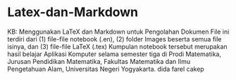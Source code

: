 # Latex-dan-Markdown
KB: Menggunakan LaTeX dan Markdown untuk Pengolahan Dokumen
File ini terdiri dari (1) file-file notebook (.en), (2) folder Images beserta semua file isinya, 
dan (3) file-file LaTeX (.tex)
Kumpulan notebook tersebut merupakan hasil belajar Aplikasi Komputer
selama semester tiga di Prodi Matematika, Jurusan Pendidikan Matematika,
Fakultas Matematika dan Ilmu Pengetahuan Alam, 
Universitas Negeri Yogyakarta. 
dida farel cakep
